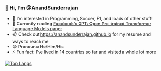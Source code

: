 ### 👋 Hi, I’m @AnandSunderrajan
- 👀 I’m interested in Programming, Soccer, F1, and loads of other stuff!
- 🌱 Currently reading [Facebook's OPT: Open Pre-trained Transformer Language Models paper](https://arxiv.org/pdf/2205.01068v3.pdf)
- 📫 Check out https://anandsunderrajan.github.io for my resume and ways to reach me
- 😄 Pronouns: He/Him/His
- ⚡ Fun fact: I've lived in 14 countries so far and visited a whole lot more


[![Top Langs](https://github-readme-stats.vercel.app/api/top-langs/?username=AnandSunderrajan&layout=compact&theme=gruvbox&langs_count=8)](https://github.com/anuraghazra/github-readme-stats)

